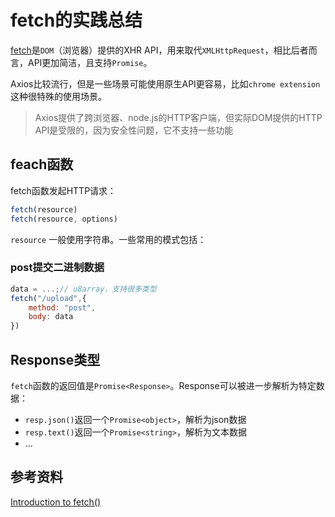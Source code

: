 # fetch的实践总结

[fetch](https://developer.mozilla.org/zh-CN/docs/Web/API/fetch)是`DOM`（浏览器）提供的XHR API，用来取代`XMLHttpRequest`，相比后者而言，API更加简洁，且支持`Promise`。

Axios比较流行，但是一些场景可能使用原生API更容易，比如`chrome extension`这种很特殊的使用场景。

>Axios提供了跨浏览器、node.js的HTTP客户端，但实际DOM提供的HTTP API是受限的，因为安全性问题，它不支持一些功能
## feach函数

fetch函数发起HTTP请求：

```js
fetch(resource)
fetch(resource, options)
```

`resource` 一般使用字符串。一些常用的模式包括：

### post提交二进制数据

```js
data = ...;// u8array，支持很多类型
fetch("/upload",{
    method: "post",
    body: data
})
```

## Response类型

`fetch`函数的返回值是`Promise<Response>`。Response可以被进一步解析为特定数据：

- `resp.json()`返回一个`Promise<object>`，解析为json数据
- `resp.text()`返回一个`Promise<string>`，解析为文本数据
- ...

## 参考资料

[Introduction to fetch()](https://web.dev/introduction-to-fetch/)